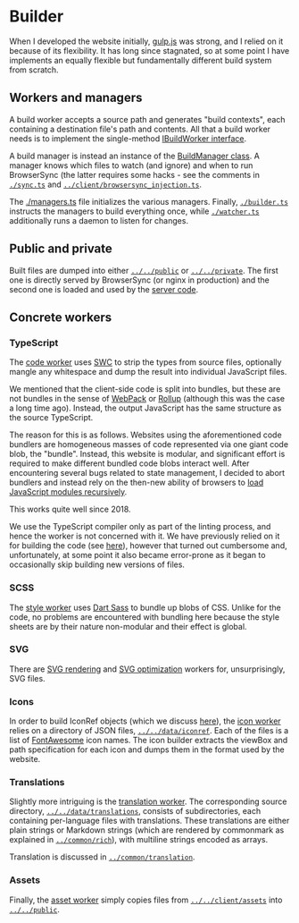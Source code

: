 # Builder

When I developed the website initially, [gulp.js](https://gulpjs.com/) was strong, and I relied on it because of its flexibility. It has long since stagnated, so at some point I have implements an equally flexible but fundamentally different build system from scratch.

## Workers and managers

A build worker accepts a source path and generates "build contexts", each containing a destination file's path and contents. All that a build worker needs is to implement the single-method [IBuildWorker interface](./build_worker.ts).

A build manager is instead an instance of the [BuildManager class](./build_manager.ts). A manager knows which files to watch (and ignore) and when to run BrowserSync (the latter requires some hacks - see the comments in [`./sync.ts`](./sync.ts) and [`../client/browsersync_injection.ts`](../client/browsersync_injection.ts).

The [./managers.ts](./managers.ts) file initializes the various managers. Finally, [`./builder.ts`](./builder.ts) instructs the managers to build everything once, while [`./watcher.ts`](./watcher.ts) additionally runs a daemon to listen for changes.

## Public and private

Built files are dumped into either [`../../public`](../../public) or [`../../private`](../../private). The first one is directly served by BrowserSync (or nginx in production) and the second one is loaded and used by the [server code](../server).

## Concrete workers

### TypeScript

The [code worker](./workers/code.ts) uses [SWC](https://swc.rs/) to strip the types from source files, optionally mangle any whitespace and dump the result into individual JavaScript files.

We mentioned that the client-side code is split into bundles, but these are not bundles in the sense of [WebPack](https://webpack.js.org/) or [Rollup](https://rollupjs.org/) (although this was the case a long time ago). Instead, the output JavaScript has the same structure as the source TypeScript.

The reason for this is as follows. Websites using the aforementioned code bundlers are homogeneous masses of code represented via one giant code blob, the "bundle". Instead, this website is modular, and significant effort is required to make different bundled code blobs interact well. After encountering several bugs related to state management, I decided to abort bundlers and instead rely on the then-new ability of browsers to [load JavaScript modules recursively](https://developer.mozilla.org/en-US/docs/Web/JavaScript/Guide/Modules).

This works quite well since 2018.

We use the TypeScript compiler only as part of the linting process, and hence the worker is not concerned with it. We have previously relied on it for building the code (see [here](https://github.com/v--/website/tree/9a2a23245d8170595f78ee49f63a63a6c3a5d007/build/code.ts)), however that turned out cumbersome and, unfortunately, at some point it also became error-prone as it began to occasionally skip building new versions of files.

### SCSS

The [style worker](./workers/styles.ts) uses [Dart Sass](https://sass-lang.com/dart-sass/) to bundle up blobs of CSS. Unlike for the code, no problems are encountered with bundling here because the style sheets are by their nature non-modular and their effect is global.

### SVG

There are [SVG rendering](./workers/svg_render.ts) and [SVG optimization](./workers/svg_opt.ts) workers for, unsurprisingly, SVG files.

### Icons

In order to build IconRef objects (which we discuss [here](../common/services)), the [icon worker](./workers/icons.ts) relies on a directory of JSON files, [`../../data/iconref`](../../data/iconref). Each of the files is a list of [FontAwesome](https://fontawesome.com/) icon names. The icon builder extracts the viewBox and path specification for each icon and dumps them in the format used by the website.

### Translations

Slightly more intriguing is the [translation worker](./workers/translation.ts). The corresponding source directory, [`../../data/translations`](../../data/translations), consists of subdirectories, each containing per-language files with translations. These translations are either plain strings or Markdown strings (which are rendered by commonmark as explained in [`../common/rich`](../common/rich/)), with multiline strings encoded as arrays.

Translation is discussed in [`../common/translation`](../common/translation).

### Assets

Finally, the [asset worker](./workers/assets.ts) simply copies files from [`../../client/assets`](../../client/assets) into [`../../public`](../../public).
